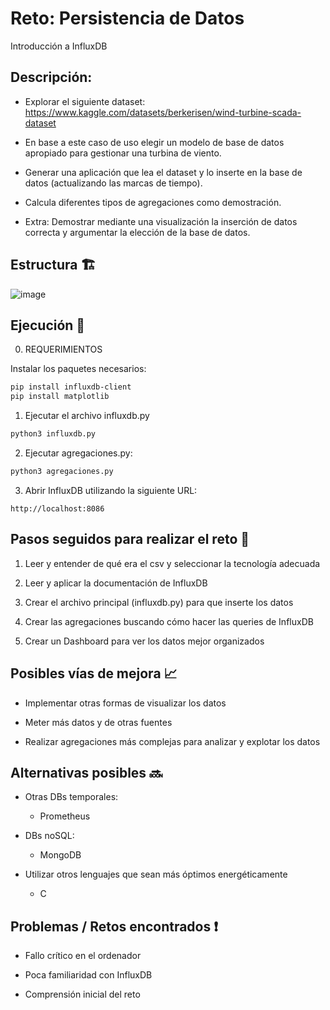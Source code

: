 
# Reto: Persistencia de Datos

Introducción a InfluxDB

## Descripción:

- Explorar el siguiente dataset: https://www.kaggle.com/datasets/berkerisen/wind-turbine-scada-dataset
  
- En base a este caso de uso elegir un modelo de base de datos apropiado para gestionar una turbina de viento.
  
- Generar una aplicación que lea el dataset y lo inserte en la base de datos (actualizando las marcas de tiempo).

- Calcula diferentes tipos de agregaciones como demostración.
  
- Extra: Demostrar mediante una visualización la inserción de datos correcta y argumentar la elección de la base de datos.

## Estructura 🏗️

![image](https://github.com/jdecruzdeusto/Persistencia/assets/125390240/bba31325-ae50-48cf-9a11-e5eed1fe819d)

## Ejecución 🚀

0. REQUERIMIENTOS

Instalar los paquetes necesarios:
```bash
pip install influxdb-client
pip install matplotlib
```

1. Ejecutar el archivo influxdb.py
```bash
python3 influxdb.py
```

2. Ejecutar agregaciones.py:
```bash
python3 agregaciones.py
```
3. Abrir InfluxDB utilizando la siguiente URL:
```url
http://localhost:8086
```

## Pasos seguidos para realizar el reto 🚶

1. Leer y entender de qué era el csv y seleccionar la tecnología adecuada
   
2. Leer y aplicar la documentación de InfluxDB
   
3. Crear el archivo principal (influxdb.py) para que inserte los datos
   
4. Crear las agregaciones buscando cómo hacer las queries de InfluxDB
   
5. Crear un Dashboard para ver los datos mejor organizados

## Posibles vías de mejora 📈
- Implementar otras formas de visualizar los datos

- Meter más datos y de otras fuentes

- Realizar agregaciones más complejas para analizar y explotar los datos


## Alternativas posibles 🔜
- Otras DBs temporales:

  - Prometheus

- DBs noSQL:
  
  - MongoDB

- Utilizar otros lenguajes que sean más óptimos energéticamente

  - C


## Problemas / Retos encontrados ❗
- Fallo crítico en el ordenador

- Poca familiaridad con InfluxDB

- Comprensión inicial del reto

